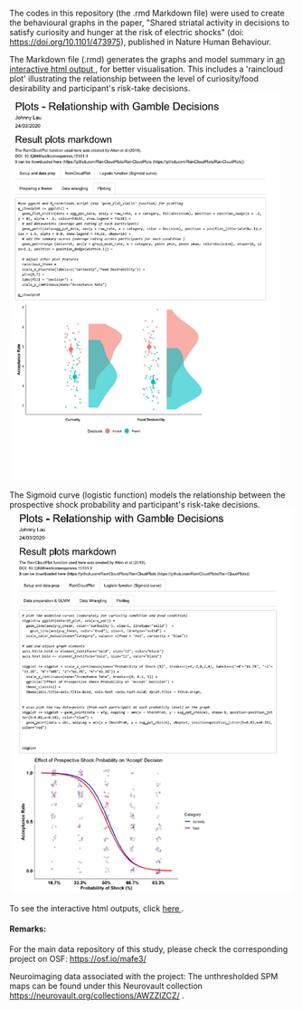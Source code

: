 The codes in this repository (the .rmd Markdown file) were used to create the behavioural graphs in the paper, "Shared striatal activity in decisions to satisfy curiosity and hunger at the risk of electric shocks" (doi: https://doi.org/10.1101/473975), published in Nature Human Behaviour.

The Markdown file (.rmd) generates the graphs and model summary in <a href="https://johnny.kinglau.info/dataviz_examples/" target="_blank"> an interactive html output </a>, for better visualisation. This includes a 'raincloud plot' illustrating the relationship between the level of curiosity/food desirability and participant's risk-take decisions.
<img src="curiosity_effect_raincloudplot.png" width="480"> 

The Sigmoid curve (logistic function) models the relationship between the prospective shock probability and participant's risk-take decisions.
![alt text](shock_effect_sigmoidplot.png)

To see the interactive html outputs, click <a href="https://johnny.kinglau.info/dataviz_examples/" target="_blank"> here </a>.
  
  
#### Remarks:
For the main data repository of this study, please check the corresponding project on OSF: https://osf.io/mafe3/

Neuroimaging data associated with the project: The unthresholded SPM maps can be found under this Neurovault collection https://neurovault.org/collections/AWZZIZCZ/ .
